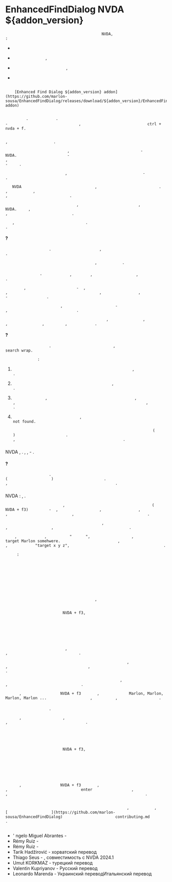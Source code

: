 # EnhancedFindDialog     NVDA ${addon_version}
                                              NVDA,                             :

*               
*                   ,                                
*                            ,                                
*                                

##        
        [Enhanced Find Dialog ${addon_version} addon](https://github.com/marlon-sousa/EnhancedFindDialog/releases/download/${addon_version}/EnhancedFindDialog-${addon_version}.nvda-addon)

##            

###               
             -            -                                                                      -                               ,                             ctrl + nvda + f.

                                                                                            ,                    .

                               ,                               -                                                     NVDA.                      -                                               ,                                                                                     -     .

                              ,                                 -                               .

       NVDA                                ,                           .                                      ,           ,                                                              ,                           .

                                   ,                          ,               NVDA.     ,                                                                                     ,                            .

       ,                               .                                                                                   .

####                 ?

                       .                     ,                                                                                                                                          .

                                           ,           .

###                  

                   -            ,        ,                   ,                                                            .

            ,                      -  ,                                    ,                                        ,                ,                              -                 .

                            ,                       -                                                                               ,                              .

                                                ,               ,                                  ,               ,         ,            .

####                 ?

                       .                           ,                                                        search wrap.

                  :

1.                                                         ,                                .
2.                                                ,                                  .
3.                   ,                                      ,               ,                                                         ,                            .
4.                                  ,                                     not found.

                                                                    (                   )                      .                                                          ,                                               .

###                            

NVDA                                                  ,                                        .                                          ,                                                   ,                                                      -       .

####                 ?

                       .                                                                                           (                   )                      .                                                          ,                                               .

###                                

NVDA                             :                                          ,                                         .

                             ,                                      (          NVDA + f3)         -  ,                  ,                ,                       ,                            ,                                .

                                              ,                                                        ,                   ,                                 .

        ,            ,          "      ",                  ,                               target Marlon somehwere.                         ,                              ,            "target x y z",                                         .

         :

                           

                                

                                

                    

                                           ,               
                   

                             NVDA + f3,            

      

                     

               

                              ,                                                    ,                               .

                                                         ,                       ,                                   ,                                            .

                                                      ,                                           ,                                .

          ,                 NVDA + f3       ,             Marlon, Marlon, Marlon, Marlon ...                   ,          ,                  .

####                 

                       .

          ,                  ,                                                         ,                                  .

                                                                   

                           

                             NVDA + f3,            

                                

                                

                    

          ,                 NVDA + f3       ,                                 ,                                enter                 ,                     ,                                                            .

##                     

                                                         ,           ,              [                   ](https://github.com/marlon-sousa/EnhancedFindDialog)                       contributing.md                                      .

##          

                    


*  ' ngelo Miguel Abrantes -                              
* Rémy Ruiz -                    
* Rémy Ruiz -                     
* Tarik Hadžirović - хорватский перевод
* Thiago Seus -                                  , совместимость с NVDA 2024.1
* Umut KORKMAZ - турецкий перевод
* Valentin Kupriyanov - Русский перевод
* Leonardo Marenda - Украинский переводИтальянский перевод
